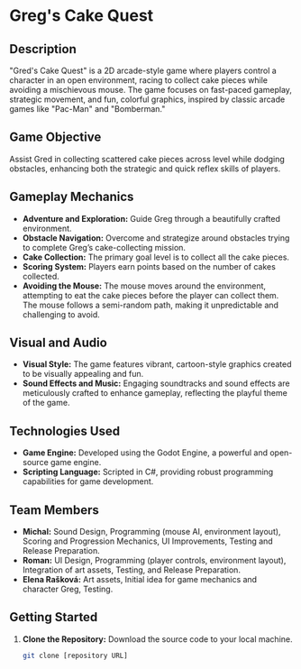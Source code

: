 # Greg's Cake Quest

## Description
"Gred's Cake Quest" is a 2D arcade-style game where players control a character in an open environment, racing to collect cake pieces while avoiding a mischievous mouse. The game focuses on fast-paced gameplay, strategic movement, and fun, colorful graphics, inspired by classic arcade games like "Pac-Man" and "Bomberman."

## Game Objective
Assist Gred in collecting scattered cake pieces across level while dodging obstacles, enhancing both the strategic and quick reflex skills of players.

## Gameplay Mechanics
- **Adventure and Exploration:** Guide Greg through a beautifully crafted environment.
- **Obstacle Navigation:** Overcome and strategize around obstacles trying to complete Greg’s cake-collecting mission.
- **Cake Collection:** The primary goal level is to collect all the cake pieces.
- **Scoring System:** Players earn points based on the number of cakes collected.
- **Avoiding the Mouse:** The mouse moves around the environment, attempting to eat the cake pieces before the player can collect them. The mouse follows a semi-random path, making it unpredictable and challenging to avoid.

## Visual and Audio
- **Visual Style:** The game features vibrant, cartoon-style graphics created to be visually appealing and fun.
- **Sound Effects and Music:** Engaging soundtracks and sound effects are meticulously crafted to enhance gameplay, reflecting the playful theme of the game.

## Technologies Used
- **Game Engine:** Developed using the Godot Engine, a powerful and open-source game engine.
- **Scripting Language:** Scripted in C#, providing robust programming capabilities for game development.

## Team Members
- **Michal:** Sound Design, Programming (mouse AI, environment layout), Scoring and Progression Mechanics, UI Improvements, Testing and Release Preparation.
- **Roman:** UI Design, Programming (player controls, environment layout), Integration of art assets, Testing, and Release Preparation.
- **Elena Rašková:** Art assets, Initial idea for game mechanics and character Greg, Testing.

## Getting Started
1. **Clone the Repository:** Download the source code to your local machine.
   ```bash
   git clone [repository URL]
